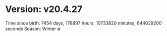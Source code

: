# Version: v20.4.27
Time since birth: 7454 days, 178897 hours, 10733820 minutes, 644029200 seconds
Season: Winter ❄️
